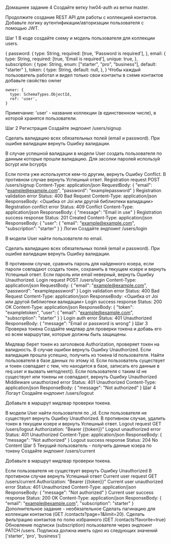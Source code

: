 Домашнее задание 4
Создайте ветку hw04-auth из ветки master.

Продолжите создание REST API для работы с коллекцией контактов. Добавьте логику аутентификации/авторизации пользователя с помощью JWT.

Шаг 1
В коде создайте схему и модель пользователя для коллекции users.

{
password: {
type: String,
required: [true, 'Password is required'],
},
email: {
type: String,
required: [true, 'Email is required'],
unique: true,
},
subscription: {
type: String,
enum: ["starter", "pro", "business"],
default: "starter"
},
token: {
type: String,
default: null,
},
}
Чтобы каждый пользователь работал и видел только свои контакты в схеме контактов добавьте свойство owner

    owner: {
      type: SchemaTypes.ObjectId,
      ref: 'user',
    }

Примечание: 'user' - название коллекции (в единственном числе), в которой хранятся пользователи.

Шаг 2
Регистрация
Создайте эндпоинт /users/signup

Сделать валидацию всех обязательных полей (email и password). При ошибке валидации вернуть Ошибку валидации.

В случае успешной валидации в модели User создать пользователя по данным которые прошли валидацию. Для засолки паролей используй bcrypt или bcryptjs

Если почта уже используется кем-то другим, вернуть Ошибку Conflict.
В противном случае вернуть Успешный ответ.
Registration request
POST /users/signup
Content-Type: application/json
RequestBody: {
"email": "example@example.com",
"password": "examplepassword"
}
Registration validation error
Status: 400 Bad Request
Content-Type: application/json
ResponseBody: <Ошибка от Joi или другой библиотеки валидации>
Registration conflict error
Status: 409 Conflict
Content-Type: application/json
ResponseBody: {
"message": "Email in use"
}
Registration success response
Status: 201 Created
Content-Type: application/json
ResponseBody: {
"user": {
"email": "example@example.com",
"subscription": "starter"
}
}
Логин
Создайте эндпоинт /users/login

В модели User найти пользователя по email.

Сделать валидацию всех обязательных полей (email и password). При ошибке валидации вернуть Ошибку валидации.

В противном случае, сравнить пароль для найденного юзера, если пароли совпадают создать токен, сохранить в текущем юзере и вернуть Успешный ответ.
Если пароль или email неверный, вернуть Ошибку Unauthorized.
Login request
POST /users/login
Content-Type: application/json
RequestBody: {
"email": "example@example.com",
"password": "examplepassword"
}
Login validation error
Status: 400 Bad Request
Content-Type: application/json
ResponseBody: <Ошибка от Joi или другой библиотеки валидации>
Login success response
Status: 200 OK
Content-Type: application/json
ResponseBody: {
"token": "exampletoken",
"user": {
"email": "example@example.com",
"subscription": "starter"
}
}
Login auth error
Status: 401 Unauthorized
ResponseBody: {
"message": "Email or password is wrong"
}
Шаг 3
Проверка токена
Создайте мидлвар для проверки токена и добавь его ко всем маршрутам, которые должны быть защищены.

Мидлвар берет токен из заголовков Authorization, проверяет токен на валидность.
В случае ошибки вернуть Ошибку Unauthorized.
Если валидация прошла успешно, получить из токена id пользователя. Найти пользователя в базе данных по этому id.
Если пользователь существует и токен совпадает с тем, что находится в базе, записать его данные в req.user и вызвать методnext().
Если пользователя с таким id не существует или токены не совпадают, вернуть Ошибку Unauthorized
Middleware unauthorized error
Status: 401 Unauthorized
Content-Type: application/json
ResponseBody: {
"message": "Not authorized"
}
Шаг 4
Логаут
Создайте ендпоинт /users/logout

Добавьте в маршрут мидлвар проверки токена.

В модели User найти пользователя по \_id.
Если пользователя не существует вернуть Ошибку Unauthorized.
В противном случае, удалить токен в текущем юзере и вернуть Успешный ответ.
Logout request
GET /users/logout
Authorization: "Bearer {{token}}"
Logout unauthorized error
Status: 401 Unauthorized
Content-Type: application/json
ResponseBody: {
"message": "Not authorized"
}
Logout success response
Status: 204 No Content
Шаг 5
Текущий пользователь - получить данные юзера по токену
Создайте эндпоинт /users/current

Добавьте в маршрут мидлвар проверки токена.

Если пользователя не существует вернуть Ошибку Unauthorized
В противном случае вернуть Успешный ответ
Current user request
GET /users/current
Authorization: "Bearer {{token}}"
Current user unauthorized error
Status: 401 Unauthorized
Content-Type: application/json
ResponseBody: {
"message": "Not authorized"
}
Current user success response
Status: 200 OK
Content-Type: application/json
ResponseBody: {
"email": "example@example.com",
"subscription": "starter"
}
Дополнительное задание - необязательное
Сделать пагинацию для коллекции контактов (GET /contacts?page=1&limit=20).
Сделать фильтрацию контактов по полю избранного (GET /contacts?favorite=true)
Обновление подписки (subscription) пользователя через эндпоинт PATCH /users. Подписка должна иметь одно из следующих значений ['starter', 'pro', 'business']

